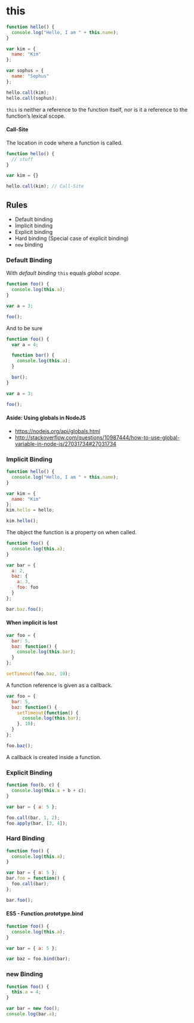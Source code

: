 # this

```js
function hello() {
  console.log("Hello, I am " + this.name);
}

var kim = {
  name: "Kim"
};

var sophus = {
  name: "Sophus"
};

hello.call(kim);
hello.call(sophus);
```

`this` is neither a reference to the function itself,
nor is it a reference to the function’s lexical scope.


#### Call-Site

The location in code where a function is called.

```js
function hello() {
  // stuff
}

var kim = {}

hello.call(kim); // Call-Site
```

## Rules

- Default binding
- Implicit binding
- Explicit binding
- Hard binding (Special case of explicit binding)
- `new` binding


### Default Binding

With _default binding_ `this` equals _global scope_.

```js
function foo() {
  console.log(this.a);
}

var a = 3;

foo();
```

And to be sure

```js
function foo() {
  var a = 4;

  function bar() {
    console.log(this.a);
  }

  bar();
}

var a = 3;

foo();
```

#### Aside: Using globals in NodeJS

- https://nodejs.org/api/globals.html
- http://stackoverflow.com/questions/10987444/how-to-use-global-variable-in-node-js/27031734#27031734


### Implicit Binding

```js
function hello() {
  console.log("Hello, I am " + this.name);
}

var kim = {
  name: "Kim"
};
kim.hello = hello;

kim.hello();
```

The object the function is a property on when called.

```js
function foo() {
  console.log(this.a);
}

var bar = {
  a: 2,
  baz: {
    a: 3,
    foo: foo
  }
};

bar.baz.foo();
```

#### When implicit is lost

```js
var foo = {
  bar: 5,
  baz: function() {
    console.log(this.bar);
  }
};

setTimeout(foo.baz, 10);
```

A function reference is given as a callback.

```js
var foo = {
  bar: 5,
  baz: function() {
    setTimeout(function() {
      console.log(this.bar);
    }, 10);
  }
};

foo.baz();
```

A callback is created inside a function.


### Explicit Binding

```js
function foo(b, c) {
  console.log(this.a + b + c);
}

var bar = { a: 5 };

foo.call(bar, 1, 2);
foo.apply(bar, [3, 4]);
```

### Hard Binding

```js
function foo() {
  console.log(this.a);
}

var bar = { a: 5 };
bar.foo = function() {
  foo.call(bar);
};

bar.foo();
```

#### ES5 - Function.prototype.bind

```js
function foo() {
  console.log(this.a);
}

var bar = { a: 5 };

var baz = foo.bind(bar);
```

### new Binding

```js
function foo() {
  this.a = 4;
}

var bar = new foo();
console.log(bar.a);
```
